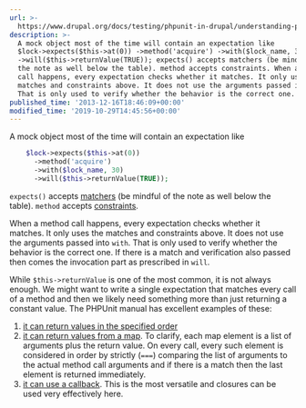 ```yaml
---
url: >-
  https://www.drupal.org/docs/testing/phpunit-in-drupal/understanding-phpunit-expectations
description: >-
  A mock object most of the time will contain an expectation like
  $lock->expects($this->at(0)) ->method('acquire') ->with($lock_name, 30)
  ->will($this->returnValue(TRUE)); expects() accepts matchers (be mindful of
  the note as well below the table). method accepts constraints. When a method
  call happens, every expectation checks whether it matches. It only uses the
  matches and constraints above. It does not use the arguments passed into with.
  That is only used to verify whether the behavior is the correct one.
published_time: '2013-12-16T18:46:09+00:00'
modified_time: '2019-10-29T14:45:56+00:00'
---
```

A mock object most of the time will contain an expectation like

```php
    $lock->expects($this->at(0))
      ->method('acquire')
      ->with($lock_name, 30)
      ->will($this->returnValue(TRUE));

```

`expects()` accepts [matchers](http://phpunit.de/manual/3.7/en/test-doubles.html#test-doubles.mock-objects.tables.matchers) (be mindful of the note as well below the table). `method` accepts [constraints](http://phpunit.de/manual/3.7/en/writing-tests-for-phpunit.html#writing-tests-for-phpunit.assertions.assertThat.tables.constraints).

When a method call happens, every expectation checks whether it matches. It only uses the matches and constraints above. It does not use the arguments passed into `with`. That is only used to verify whether the behavior is the correct one. If there is a match and verification also passed then comes the invocation part as prescribed in `will`.

While `$this->returnValue` is one of the most common, it is not always enough. We might want to write a single expectation that matches every call of a method and then we likely need something more than just returning a constant value. The PHPUnit manual has excellent examples of these:

1. [it can return values in the specified order](http://phpunit.de/manual/3.7/en/test-doubles.html#test-doubles.stubs.examples.StubTest7.php)
2. [it can return values from a map](http://phpunit.de/manual/3.7/en/test-doubles.html#test-doubles.stubs.examples.StubTest5.php). To clarify, each map element is a list of arguments plus the return value. On every call, every such element is considered in order by strictly (`===`) comparing the list of arguments to the actual method call arguments and if there is a match then the last element is returned immediately.
3. [it can use a callback](http://phpunit.de/manual/3.7/en/test-doubles.html#test-doubles.stubs.examples.StubTest6.php). This is the most versatile and closures can be used very effectively here.